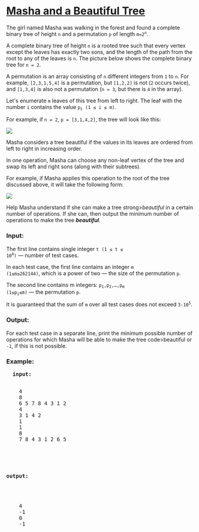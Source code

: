 # [Masha and a Beautiful Tree](https://codeforces.com/problemset/problem/1741/D)

The girl named Masha was walking in the forest and found a complete binary tree of height <code>n</code> and a permutation <code>p</code> of length 
<code>m=2<sup>n</sup></code>.

A complete binary tree of height <code>n</code> is a rooted tree such that every vertex except the leaves has exactly 
two sons, and the length of the path from the root to any of the leaves is <code>n</code>. 
The picture below shows the complete binary tree for <code>n = 2</code>.

A permutation is an array consisting of <code>n</code> different integers from <code>1</code> to <code>n</code>. 
For example, <code>[2,3,1,5,4]</code> is a permutation, but <code>[1,2,2]</code> is not (<code>2</code> occurs twice), 
and <code>[1,3,4]</code> is also not a permutation (<code>n = 3</code>, but there is <code>4</code> in the array).

Let's enumerate <code>m</code> leaves of this tree from left to right. The leaf with the number <code>i</code> contains the value <code>p<sub>i</sub> (1 ≤ i ≤ m)</code>.

For example, if <code>n = 2</code>, <code>p = [3,1,4,2]</code>, the tree will look like this:

<img src="https://espresso.codeforces.com/7659f6baa10b482f16f752446d8296b98fd6ae64.png" />

Masha considers a tree beautiful if the values in its leaves are ordered from left to right in increasing order.

In one operation, Masha can choose any non-leaf vertex of the tree and swap its left and right sons (along with their subtrees).

For example, if Masha applies this operation to the root of the tree discussed above, it will take the following form:

<img src="https://espresso.codeforces.com/2806ce5f37676791482074d582abe979125794e9.png" />

Help Masha understand if she can make a tree strong><em>beautiful</em></strong> in a certain number of operations. If she can, then output the minimum number of operations to make the tree <strong><em>beautiful</em></strong>.

### **Input:**
The first line contains single integer <code>t (1 ≤ t ≤ 10<sup>4</sup>)</code> — number of test cases.

In each test case, the first line contains an integer <code>m (1≤m≤262144)</code>, which is a power of two  — the size of the permutation <code>p</code>.

The second line contains m integers: <code>p<sub>1</sub>,p<sub>2</sub>,…,p<sub>m</sub> (1≤p<sub>i</sub>≤m)</code> — the permutation <code>p</code>.

It is guaranteed that the sum of <code>m</code> over all test cases does not exceed <code>3⋅10<sup>5</sup></code>.

### **Output:**
For each test case in a separate line, print the minimum possible number of operations for which Masha will be able to make the tree code>beautiful</code> or <code>-1</code>, if this is not possible.

### **Example:**
<pre>
  <strong>input:</strong>
  <pre>
    4
    8
    6 5 7 8 4 3 1 2
    4
    3 1 4 2
    1
    1
    8
    7 8 4 3 1 2 6 5
  </pre>
  #### **output:**
  <pre>
    4
    -1
    0
    -1
  </pre>
</pre>
